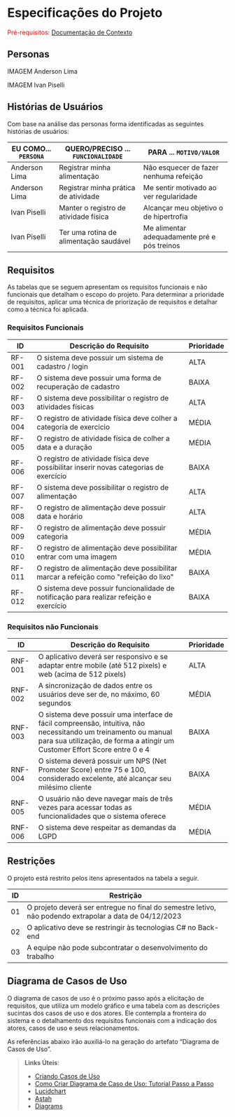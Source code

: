 # Especificações do Projeto

<span style="color:red">Pré-requisitos: <a href="1-Documentação de Contexto.md"> Documentação de Contexto</a></span>

## Personas


IMAGEM Anderson Lima

IMAGEM Ivan Piselli


## Histórias de Usuários

Com base na análise das personas forma identificadas as seguintes histórias de usuários:

|EU COMO... `PERSONA`| QUERO/PRECISO ... `FUNCIONALIDADE`     |PARA ... `MOTIVO/VALOR`                       |
|--------------------|----------------------------------------|----------------------------------------------|
| Anderson Lima      | Registrar minha alimentação            | Não esquecer de fazer nenhuma refeição       |
| Anderson Lima      | Registrar minha prática de atividade   | Me sentir motivado ao ver regularidade       |
| Ivan Piselli       | Manter o registro de atividade física  | Alcançar meu objetivo o de hipertrofia       |
| Ivan Piselli       | Ter uma rotina de alimentação saudável | Me alimentar adequadamente pré e pós treinos |



## Requisitos

As tabelas que se seguem apresentam os requisitos funcionais e não funcionais que detalham o escopo do projeto. Para determinar a prioridade de requisitos, aplicar uma técnica de priorização de requisitos e detalhar como a técnica foi aplicada.

### Requisitos Funcionais

|ID    | Descrição do Requisito  | Prioridade |
|------|-----------------------------------------|----|
|RF-001| O sistema deve possuir um sistema de cadastro / login                                   | ALTA  | 
|RF-002| O sistema deve possuir uma forma de recuperação de cadastro                             | BAIXA |
|RF-003| O sistema deve possibilitar o registro de atividades físicas                            | ALTA  | 
|RF-004| O registro de atividade física deve colher a categoria de exercício                     | MÉDIA |
|RF-005| O registro de atividade física de colher a data e a duração                             | MÉDIA | 
|RF-006| O registro de atividade física deve possibilitar inserir novas categorias de exercício  | BAIXA |
|RF-007| O sistema deve possibilitar o registro de alimentação                                   | ALTA  | 
|RF-008| O registro de alimentação deve possuir data e horário                                   | ALTA  |
|RF-009| O registro de alimentação deve possuir categoria                                        | MÉDIA | 
|RF-010| O registro de alimentação deve possibilitar entrar com uma imagem                       | MÉDIA |
|RF-011| O registro de alimentação deve possibilitar marcar a refeição como "refeição do lixo"   | BAIXA | 
|RF-012| O sistema deve possuir funcionalidade de notificação para realizar refeição e exercício | BAIXA |

### Requisitos não Funcionais

|ID     | Descrição do Requisito  |Prioridade |
|-------|-------------------------|----|
|RNF-001| O aplicativo deverá ser responsivo e se adaptar entre mobile (até 512 pixels) e web (acima de 512 pixels)  | ALTA | 
|RNF-002| A sincronização de dados entre os usuários deve ser de, no máximo, 60 segundos |  MÉDIA | 
|RNF-003| O sistema deve possuir uma interface de fácil compreensão, intuitiva, não necessitando um treinamento ou manual para sua utilização, de forma a atingir um Customer Effort Score entre 0 e 4 | BAIXA | 
|RNF-004| O sistema deverá possuir um NPS (Net Promoter Score) entre 75 e 100, considerado excelente, até alcançar seu milésimo cliente |  BAIXA | 
|RNF-005| O usuário não deve navegar mais de três vezes para acessar todas as funcionalidades que o sistema oferece | MÉDIA | 
|RNF-006| O sistema deve respeitar as demandas da LGPD | MÉDIA | 


## Restrições

O projeto está restrito pelos itens apresentados na tabela a seguir.

|ID| Restrição                                             |
|--|-------------------------------------------------------|
|01| O projeto deverá ser entregue no final do semestre letivo, não podendo extrapolar a data de 04/12/2023 |
|02| O aplicativo deve se restringir às tecnologias C# no Back-end |
|03| A equipe não pode subcontratar o desenvolvimento do trabalho  |


## Diagrama de Casos de Uso

O diagrama de casos de uso é o próximo passo após a elicitação de requisitos, que utiliza um modelo gráfico e uma tabela com as descrições sucintas dos casos de uso e dos atores. Ele contempla a fronteira do sistema e o detalhamento dos requisitos funcionais com a indicação dos atores, casos de uso e seus relacionamentos. 

As referências abaixo irão auxiliá-lo na geração do artefato “Diagrama de Casos de Uso”.

> **Links Úteis**:
> - [Criando Casos de Uso](https://www.ibm.com/docs/pt-br/elm/6.0?topic=requirements-creating-use-cases)
> - [Como Criar Diagrama de Caso de Uso: Tutorial Passo a Passo](https://gitmind.com/pt/fazer-diagrama-de-caso-uso.html/)
> - [Lucidchart](https://www.lucidchart.com/)
> - [Astah](https://astah.net/)
> - [Diagrams](https://app.diagrams.net/)
